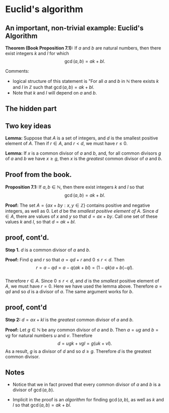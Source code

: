 # Euclid's algorithm

## An important, non-trivial example: Euclid's Algorithm

**Theorem (Book Proposition 7.1):** If $a$ and $b$ are natural numbers, then there exist integers $k$ and $l$
for which 
$$
\gcd(a,b) = ak+bl.
$$

Comments:  

- logical structure of this statement is 
"For all $a$ and $b$ in $\mathbb{N}$ there exists $k$ and $l$ in $\mathbb{Z}$ such that $\gcd(a,b)=ak+bl$.
- Note that $k$ and $l$ will depend on $a$ and $b$.


## The hidden part



## Two key ideas

**Lemma:** Suppose that $A$ is a set of integers, and $d$ is the smallest positive element of $A$.
Then if $r\in A$, and $r<d$, we must have $r\le 0$. 

**Lemma:** If $x$ is a common divisor of $a$ and $b$, and, for all common divisors $g$ of $a$ and $b$
we have $x\ge g$, then $x$ is the *greatest* common divisor of $a$ and $b$.

## Proof from the book.

**Proposition 7.1:** If $a,b\in\mathbb{N}$, then there exist integers $k$ and $l$ so that
$$\gcd(a,b)=ak+bl.$$

**Proof:**  The set $A=\{ax+by: x,y\in\mathbb{Z}\}$ contains positive and negative integers, as well as $0$.
Let $d$ be the *smallest positive element of $A$*.  Since $d\in A$, there are values of $x$ and $y$
so that $d=ax+by$.  Call one set of these values $k$ and $l$, so that $d=ak+bl$.

## proof, cont'd.

**Step 1.** $d$ is a common divisor of $a$ and $b$.  

**Proof:** Find $q$ and $r$ so that $a=qd+r$ and $0\le r<d$. Then 
$$r=a-qd=a-q(ak+bl) = (1-qk)a+b(-ql).$$  
Therefore $r\in A$.  Since $0\le r<d$, and $d$ is the *smallest* positive element of $A$, we must have $r=0$.
Here we have used the lemma above.
Therefore $a=qd$ and so $d$ is a divisor of $a$.  The same argument works for $b$.

## proof, cont'd

**Step 2:** $d=ax+kl$ is the *greatest* common divisor of $a$ and $b$.  

**Proof:** Let $g\in\mathbb{N}$ be any common divisor of $a$ and $b$.  Then $a=ug$ and $b=vg$ for natural numbers
$u$ and $v$.  Therefore
$$
d = ugk+vgl = g(uk+vl).
$$
As a result, $g$ is a divisor of $d$ and so $d\ge g$.  Therefore $d$ is the greatest common divisor.

## Notes

- Notice that we in fact proved that every common divisor of $a$ and $b$ is a divisor of $\gcd(a,b)$.

- Implicit in the proof is an *algorithm* for finding $\gcd(a,b)$, as well as 
$k$ and $l$ so that $\gcd(a,b)=ak+bl$.
